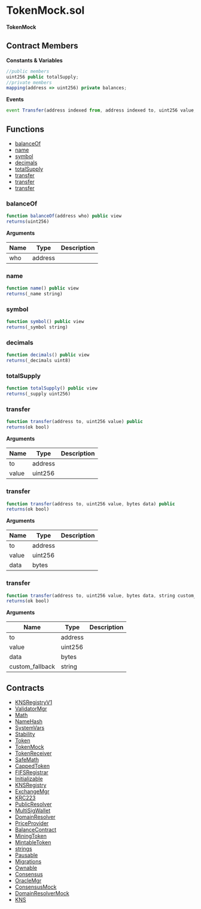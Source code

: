 ﻿# TokenMock.sol

**TokenMock**

## Contract Members
**Constants & Variables**

```js
//public members
uint256 public totalSupply;
//private members
mapping(address => uint256) private balances;
```

**Events**

```js
event Transfer(address indexed from, address indexed to, uint256 value, bytes indexed data);
```

## Functions

- [balanceOf](#balanceof)
- [name](#name)
- [symbol](#symbol)
- [decimals](#decimals)
- [totalSupply](#totalsupply)
- [transfer](#transfer)
- [transfer](#transfer)
- [transfer](#transfer)

### balanceOf

```js
function balanceOf(address who) public view
returns(uint256)
```

**Arguments**

| Name        | Type           | Description  |
| ------------- |------------- | -----|
| who | address |  | 

### name

```js
function name() public view
returns(_name string)
```

### symbol

```js
function symbol() public view
returns(_symbol string)
```

### decimals

```js
function decimals() public view
returns(_decimals uint8)
```

### totalSupply

```js
function totalSupply() public view
returns(_supply uint256)
```

### transfer

```js
function transfer(address to, uint256 value) public
returns(ok bool)
```

**Arguments**

| Name        | Type           | Description  |
| ------------- |------------- | -----|
| to | address |  | 
| value | uint256 |  | 

### transfer

```js
function transfer(address to, uint256 value, bytes data) public
returns(ok bool)
```

**Arguments**

| Name        | Type           | Description  |
| ------------- |------------- | -----|
| to | address |  | 
| value | uint256 |  | 
| data | bytes |  | 

### transfer

```js
function transfer(address to, uint256 value, bytes data, string custom_fallback) public
returns(ok bool)
```

**Arguments**

| Name        | Type           | Description  |
| ------------- |------------- | -----|
| to | address |  | 
| value | uint256 |  | 
| data | bytes |  | 
| custom_fallback | string |  | 

## Contracts

- [KNSRegistryV1](KNSRegistryV1.md)
- [ValidatorMgr](ValidatorMgr.md)
- [Math](Math.md)
- [NameHash](NameHash.md)
- [SystemVars](SystemVars.md)
- [Stability](Stability.md)
- [Token](Token.md)
- [TokenMock](TokenMock.md)
- [TokenReceiver](TokenReceiver.md)
- [SafeMath](SafeMath.md)
- [CappedToken](CappedToken.md)
- [FIFSRegistrar](FIFSRegistrar.md)
- [Initializable](Initializable.md)
- [KNSRegistry](KNSRegistry.md)
- [ExchangeMgr](ExchangeMgr.md)
- [KRC223](KRC223.md)
- [PublicResolver](PublicResolver.md)
- [MultiSigWallet](MultiSigWallet.md)
- [DomainResolver](DomainResolver.md)
- [PriceProvider](PriceProvider.md)
- [BalanceContract](BalanceContract.md)
- [MiningToken](MiningToken.md)
- [MintableToken](MintableToken.md)
- [strings](strings.md)
- [Pausable](Pausable.md)
- [Migrations](Migrations.md)
- [Ownable](Ownable.md)
- [Consensus](Consensus.md)
- [OracleMgr](OracleMgr.md)
- [ConsensusMock](ConsensusMock.md)
- [DomainResolverMock](DomainResolverMock.md)
- [KNS](KNS.md)
